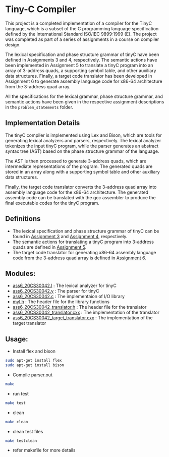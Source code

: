 # Tiny-C Compiler

This project is a completed implementation of a compiler for the TinyC language, which is a subset of the C programming language specification defined by the International Standard ISO/IEC 9899:1999 (E). The project was completed as part of a series of assignments in a course on compiler design.

The lexical specification and phase structure grammar of tinyC have been defined in Assignments 3 and 4, respectively. The semantic actions have been implemented in Assignment 5 to translate a tinyC program into an array of 3-address quads, a supporting symbol table, and other auxiliary data structures. Finally, a target code translator has been developed in Assignment 6 to generate assembly language code for x86-64 architecture from the 3-address quad array.

All the specifications for the lexical grammar, phase structure grammar, and semantic actions have been given in the respective assignment descriptions in the `problem_statements` folder.

## Implementation Details

The tinyC compiler is implemented using Lex and Bison, which are tools for generating lexical analyzers and parsers, respectively. The lexical analyzer tokenizes the input tinyC program, while the parser generates an abstract syntax tree (AST) based on the phase structure grammar of the language.

The AST is then processed to generate 3-address quads, which are intermediate representations of the program. The generated quads are stored in an array along with a supporting symbol table and other auxiliary data structures.

Finally, the target code translator converts the 3-address quad array into assembly language code for the x86-64 architecture. The generated assembly code can be translated with the gcc assembler to produce the final executable codes for the tinyC program.

## Definitions

* The lexical specification and phase structure grammar of tinyC can be found in [Assignment 3](problem_statements/Asgn3.pdf) and [Assignment 4](problem_statements/Asgn4.pdf), respectively.
* The semantic actions for translating a tinyC program into 3-address quads are defined in [Assignment 5](problem_statements/Asgn5.pdf).
* The target code translator for generating x86-64 assembly language code from the 3-address quad array is defined in [Assignment 6](problem_statements/Asgn6.pdf).

## Modules:

-   [ass6_20CS30042.l](ass6_20CS30042.l) : The lexical analyzer for tinyC
-   [ass6_20CS30042.y](ass6_20CS30042.y) : The parser for tinyC
-   [ass6_20CS30042.c](ass6_20CS30042.c) : The implementaion of I/O library
-   [myl.h](myl.h) : The header file for the library functions
-   [ass6_20CS30042_translator.h](ass6_20CS30042_translator.h) : The header file for the translator
-   [ass6_20CS30042_translator.cxx](ass6_20CS30042_translator.cxx) : The implementation of the translator
-   [ass6_20CS30042_target_translator.cxx](ass6_20CS30042_target_translator.cxx) : The implementation of the target translator

## Usage:

- Install flex and bison

```bash
sudo apt-get install flex
sudo apt-get install bison
```

-   Compile parser.out

```bash
make
```

-   run test

```bash
make test
```

-   clean

```bash
make clean
```

-   clean test files

```bash
make testclean
```

-   refer makefile for more details